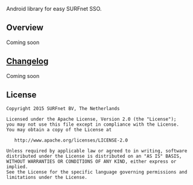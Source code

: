 Android library for easy SURFnet SSO.

## Overview
Coming soon


## [Changelog](https://github.com/SURFnet/nonweb-sso-android/wiki/Changelog)
Coming soon

## License

    Copyright 2015 SURFnet BV, The Netherlands

    Licensed under the Apache License, Version 2.0 (the "License");
    you may not use this file except in compliance with the License.
    You may obtain a copy of the License at

       http://www.apache.org/licenses/LICENSE-2.0

    Unless required by applicable law or agreed to in writing, software
    distributed under the License is distributed on an "AS IS" BASIS,
    WITHOUT WARRANTIES OR CONDITIONS OF ANY KIND, either express or implied.
    See the License for the specific language governing permissions and
    limitations under the License.
